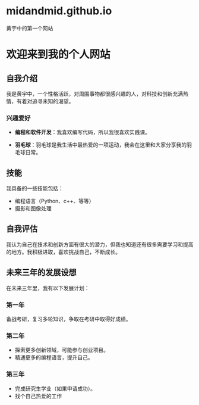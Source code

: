 # midandmid.github.io
黄宇中的第一个网站
# 欢迎来到我的个人网站

## 自我介绍

我是黄宇中，一个性格活跃，对周围事物都很感兴趣的人，对科技和创新充满热情，有着对追寻未知的渴望。

### 兴趣爱好

- **编程和软件开发**：我喜欢编写代码，所以我很喜欢实践课。

- **羽毛球**：羽毛球是我生活中最热爱的一项运动，我会在这里和大家分享我的羽毛球日常。

## 技能

我具备的一些技能包括：
- 编程语言（Python、c++、等等）
- 摄影和图像处理

## 自我评估

我认为自己在技术和创新方面有很大的潜力，但我也知道还有很多需要学习和提高的地方。我积极进取，喜欢挑战自己，不断成长。

## 未来三年的发展设想

在未来三年里，我有以下发展计划：

### 第一年

备战考研，复习多轮知识，争取在考研中取得好成绩。

### 第二年

- 探索更多创新领域，可能参与创业项目。
- 精通更多的编程语言，提升自己。

### 第三年

- 完成研究生学业（如果申请成功）。
- 找个自己热爱的工作

